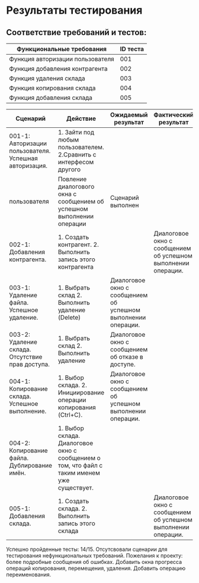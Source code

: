
# Результаты тестирования
## Соответствие требований и тестов:
| Функциональные требования         | ID теста           |
| ------------- |------------------|
| Функция авторизации пользователя  | 001 |
| Функция добавления контрагента    | 002 |
| Функция удаления склада | 003 |
| Функция копирования склада  | 004 |
| Функция добавления склада   | 005 |

| Сценарий         | Действие           | Ожидаемый результат         | Фактический результат           | Оценка         |
| ---------------- |------------------- | ----------------------------|---------------------------------|----------------|
| 001-1: Авторизации пользователя. Успешная авторизация. | 1. Зайти под любым пользователем. 2.Сравнить с интерфесом другого
пользователя|   Повление диалогового окна с сообщением об успешном выполнении операции | Сценарий выполнен |  | |
| 002-1:  Добавления контрагента.  | 1. Создать контрагент. 2. Выполнить запись этого контрагента   | | Диалоговое окно с сообщением об успешном выполнении операции. |  |  |
| 003-1: Удаление файла. Успешное удаление. | 1. Выбрать склад 2. Выполнить удаление (Delete) | Диалоговое окно с сообщением об успешном выполнении операции. |  |  |
| 003-2: Удаление склада. Отсутствие прав доступа. | 1. Выбрать склад 2. Выполнить удаление | Диалоговое окно с сообщением об отказе в доступе. |  |  |
| 004-1: Копирование склада. Успешное выполнение. | 1. Выбор склада. 2. Инициирование операции копирования (Ctrl+C).  | Диалоговое окно с сообщением об успешном выполнении операции. |  |  |
| 004-2: Копирование файла. Дублирование имён. | 1. Выбор склада.  Диалоговое окно с сообщением о том, что файл с таким именем уже существует. |  |  |
 005-1:  Добавления склада.  | 1. Создать склада. 2. Выполнить запись этого склада   | | Диалоговое окно с сообщением об успешном выполнении операции. |  |  |


Успешно пройденные тесты: 14/15.
Отсутсвовали сценарии для тестирования нефункциональных требований.
Пожелания к проекту: более подробные сообщения об ошибках. Добавить окна прогресса операций копирования, перемещения, удаления. Добавить операцию переименования.
